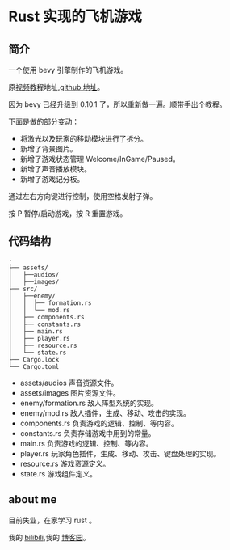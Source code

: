 # Rust 实现的飞机游戏

## 简介
一个使用 bevy 引擎制作的飞机游戏。

原[视频教程](https://www.youtube.com/watch?v=j7qHwb7geIM)地址,[github 地址](https://github.com/jeremychone-channel/rust-invaders)。

因为 bevy 已经升级到 0.10.1 了，所以重新做一遍。顺带手出个教程。

下面是做的部分变动：

- 将激光以及玩家的移动模块进行了拆分。
- 新增了背景图片。
- 新增了游戏状态管理 Welcome/InGame/Paused。
- 新增了声音播放模块。
- 新增了游戏记分板。

通过左右方向键进行控制，使用空格发射子弹。

按 P 暂停/启动游戏，按 R 重置游戏。

## 代码结构
```
·
├── assets/
│   ├──audios/
│   ├──images/
├── src/
│   ├──enemy/
│   │  ├── formation.rs
│   │  └── mod.rs
│   ├── components.rs
│   ├── constants.rs
│   ├── main.rs
│   ├── player.rs
│   ├── resource.rs
│   └── state.rs
├── Cargo.lock
└── Cargo.toml
```

- assets/audios 声音资源文件。
- assets/images 图片资源文件。
- enemy/formation.rs 敌人阵型系统的实现。
- enemy/mod.rs 敌人插件，生成、移动、攻击的实现。
- components.rs 负责游戏的逻辑、控制、等内容。
- constants.rs 负责存储游戏中用到的常量。
- main.rs 负责游戏的逻辑、控制、等内容。
- player.rs 玩家角色插件，生成、移动、攻击、键盘处理的实现。
- resource.rs 游戏资源定义。
- state.rs 游戏组件定义。

## about me 
目前失业，在家学习 rust 。

我的 [bilibili](https://space.bilibili.com/259260787),我的 [博客园](https://www.cnblogs.com/SantiagoZhang/)。
